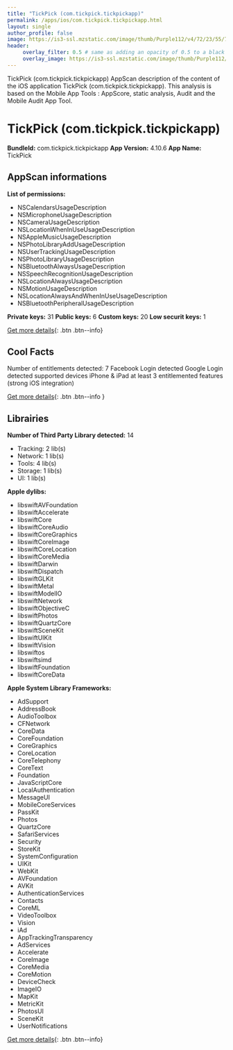 ```yaml
---
title: "TickPick (com.tickpick.tickpickapp)"
permalink: /apps/ios/com.tickpick.tickpickapp.html
layout: single
author_profile: false
image: https://is3-ssl.mzstatic.com/image/thumb/Purple112/v4/72/23/55/72235546-6969-fc22-6519-1d891c25c61a/AppIcon-0-0-1x_U007emarketing-0-0-0-7-0-0-sRGB-0-0-0-GLES2_U002c0-512MB-85-220-0-0.png/512x512bb.jpg
header: 
     overlay_filter: 0.5 # same as adding an opacity of 0.5 to a black background
     overlay_image: https://is3-ssl.mzstatic.com/image/thumb/Purple112/v4/72/23/55/72235546-6969-fc22-6519-1d891c25c61a/AppIcon-0-0-1x_U007emarketing-0-0-0-7-0-0-sRGB-0-0-0-GLES2_U002c0-512MB-85-220-0-0.png/512x512bb.jpg
---
```

TickPick (com.tickpick.tickpickapp) AppScan description of the content of the iOS application TickPick (com.tickpick.tickpickapp). This analysis is based on the Mobile App Tools : AppScore, static analysis, Audit and the Mobile Audit App Tool.

# TickPick (com.tickpick.tickpickapp)

**BundleId:** com.tickpick.tickpickapp
**App Version:** 4.10.6
**App Name:** TickPick


## AppScan informations 

**List of permissions:** 
- NSCalendarsUsageDescription
- NSMicrophoneUsageDescription
- NSCameraUsageDescription
- NSLocationWhenInUseUsageDescription
- NSAppleMusicUsageDescription
- NSPhotoLibraryAddUsageDescription
- NSUserTrackingUsageDescription
- NSPhotoLibraryUsageDescription
- NSBluetoothAlwaysUsageDescription
- NSSpeechRecognitionUsageDescription
- NSLocationAlwaysUsageDescription
- NSMotionUsageDescription
- NSLocationAlwaysAndWhenInUseUsageDescription
- NSBluetoothPeripheralUsageDescription
  
  
**Private keys:** 31
**Public keys:** 6
**Custom keys:** 20
**Low securit keys:** 1
  
[Get more details](/pricing.html){: .btn .btn--info}

## Cool Facts

Number of entitlements detected: 7
Facebook Login detected
Google Login detected
supported devices iPhone & iPad
at least 3 entitlemented features (strong iOS integration)
  
[Get more details](/pricing.html){: .btn .btn--info }

## Librairies 
**Number of Third Party Library detected:** 14
- Tracking: 2 lib(s)
- Network: 1 lib(s)
- Tools: 4 lib(s)
- Storage: 1 lib(s)
- UI: 1 lib(s)


**Apple dylibs:**
- libswiftAVFoundation
- libswiftAccelerate
- libswiftCore
- libswiftCoreAudio
- libswiftCoreGraphics
- libswiftCoreImage
- libswiftCoreLocation
- libswiftCoreMedia
- libswiftDarwin
- libswiftDispatch
- libswiftGLKit
- libswiftMetal
- libswiftModelIO
- libswiftNetwork
- libswiftObjectiveC
- libswiftPhotos
- libswiftQuartzCore
- libswiftSceneKit
- libswiftUIKit
- libswiftVision
- libswiftos
- libswiftsimd
- libswiftFoundation
- libswiftCoreData


**Apple System Library Frameworks:**
- AdSupport
- AddressBook
- AudioToolbox
- CFNetwork
- CoreData
- CoreFoundation
- CoreGraphics
- CoreLocation
- CoreTelephony
- CoreText
- Foundation
- JavaScriptCore
- LocalAuthentication
- MessageUI
- MobileCoreServices
- PassKit
- Photos
- QuartzCore
- SafariServices
- Security
- StoreKit
- SystemConfiguration
- UIKit
- WebKit
- AVFoundation
- AVKit
- AuthenticationServices
- Contacts
- CoreML
- VideoToolbox
- Vision
- iAd
- AppTrackingTransparency
- AdServices
- Accelerate
- CoreImage
- CoreMedia
- CoreMotion
- DeviceCheck
- ImageIO
- MapKit
- MetricKit
- PhotosUI
- SceneKit
- UserNotifications


  
[Get more details](/pricing.html){: .btn .btn--info}


